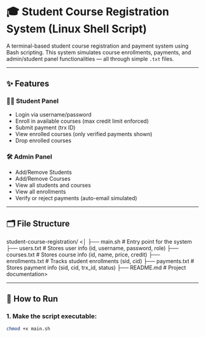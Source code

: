 # 🎓 Student Course Registration System (Linux Shell Script)

A terminal-based student course registration and payment system using Bash scripting. This system simulates course enrollments, payments, and admin/student panel functionalities — all through simple `.txt` files.

---

## ✨ Features

### 👨‍🎓 Student Panel
- Login via username/password
- Enroll in available courses (max credit limit enforced)
- Submit payment (trx ID)
- View enrolled courses (only verified payments shown)
- Drop enrolled courses

### 🛠️ Admin Panel
- Add/Remove Students
- Add/Remove Courses
- View all students and courses
- View all enrollments
- Verify or reject payments (auto-email simulated)

---

## 🗂️ File Structure

student-course-registration/
<│
├── main.sh # Entry point for the system
├── users.txt # Stores user info (id, username, password, role)
├── courses.txt # Stores course info (id, name, price, credit)
├── enrollments.txt # Tracks student enrollments (sid, cid)
├── payments.txt # Stores payment info (sid, cid, trx_id, status)
├── README.md # Project documentation>

---

## 🚀 How to Run

### 1. Make the script executable:

```bash
chmod +x main.sh

